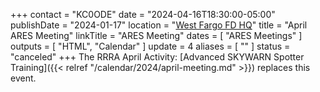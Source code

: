 +++
contact = "KC0ODE"
date = "2024-04-16T18:30:00-05:00"
publishDate = "2024-01-17"
location = "[West Fargo FD HQ](/places/west-fargo-fire-department-headquarters/)"
title = "April ARES Meeting"
linkTitle = "ARES Meeting"
dates = [ "ARES Meetings" ]
outputs = [ "HTML", "Calendar" ]
update = 4
aliases = [ "" ]
status = "canceled"
+++
The RRRA April Activity:
[Advanced SKYWARN Spotter Training]({{< relref "/calendar/2024/april-meeting.md" >}})
replaces this event.
